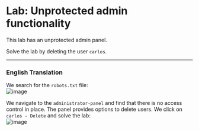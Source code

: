 # Lab: Unprotected admin functionality

 This lab has an unprotected admin panel.

Solve the lab by deleting the user `carlos`.

---

### English Translation

We search for the `robots.txt` file:  
![image](https://github.com/user-attachments/assets/3b376178-5266-485d-9738-af00b1640f2a)

We navigate to the `administrator-panel` and find that there is no access control in place. The panel provides options to delete users. We click on `carlos - Delete` and solve the lab:  
![image](https://github.com/user-attachments/assets/f63d27dc-dda9-4e41-a238-fd6bd37755ec)
